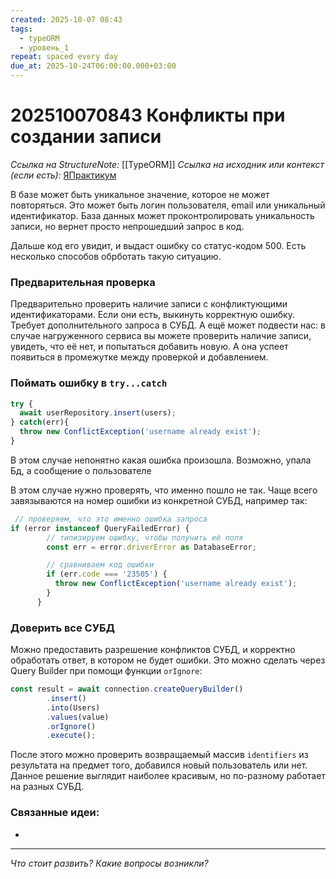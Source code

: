 ```yaml
---
created: 2025-10-07 08:43
tags:
  - typeORM
  - уровень_1
repeat: spaced every day
due_at: 2025-10-24T06:00:00.000+03:00
---
```

# 202510070843 Конфликты при создании записи

*Ссылка на StructureNote:* [[TypeORM]]
*Ссылка на исходник или контекст (если есть):* [ЯПрактикум](https://practicum.yandex.ru/learn/backend-nodejs/courses/a4214ab0-2146-4152-b90e-651bf4c7ca5e/sprints/564244/topics/104f2765-a9c9-4617-8a5e-f21b675cf9b3/lessons/5674c491-8940-41ba-bf49-d6da1cbe2337/)

В базе может быть уникальное значение, которое не может повторяться. Это может быть логин пользователя, email или уникальный идентификатор. База данных может проконтролировать уникальность записи, но вернет просто непрошедший запрос в код.

Дальше код его увидит, и выдаст ошибку со статус-кодом 500. Есть несколько способов обрботать такую ситуацию.

### Предварительная проверка

Предварительно проверить наличие записи с конфликтующими идентификаторами. Если они есть, выкинуть корректную ошибку. Требует дополнительного запроса в СУБД. А ещё может подвести нас: в случае нагруженного сервиса вы можете проверить наличие записи, увидеть, что её нет, и попытаться добавить новую. А она успеет появиться в промежутке между проверкой и добавлением.

### Поймать ошибку в `try...catch`

```ts
try {
  await userRepository.insert(users);
} catch(err){
  throw new ConflictException('username already exist');
}
```

В этом случае непонятно какая ошибка произошла. Возможно, упала Бд, а сообщение о пользователе

В этом случае нужно проверять, что именно пошло не так. Чаще всего завязываются на номер ошибки из конкретной СУБД, например так:

```ts
 // проверяем, что это именно ошибка запроса
if (error instanceof QueryFailedError) {
        // типизируем ошибку, чтобы получить её поля
        const err = error.driverError as DatabaseError;

        // сравниваем код ошибки
        if (err.code === '23505') {
          throw new ConflictException('username already exist');
        }
      }
```

### Доверить все СУБД

Можно предоставить разрешение конфликтов СУБД, и корректно обработать ответ, в котором не будет ошибки. Это можно сделать через Query Builder при помощи функции `orIgnore`:

```ts
const result = await connection.createQueryBuilder()
        .insert()
        .into(Users)
        .values(value)
        .orIgnore()
        .execute();
```

После этого можно проверить возвращаемый массив `identifiers` из результата на предмет того, добавился новый пользователь или нет. Данное решение выглядит наиболее красивым, но по-разному работает на разных СУБД.

### Связанные идеи:

* 

---

*Что стоит развить? Какие вопросы возникли?*
